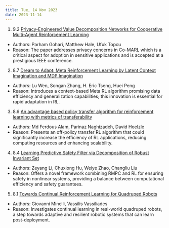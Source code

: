 ```yaml
---
title: Tue, 14 Nov 2023
date: 2023-11-14
---
```

1. 9.2 [Privacy-Engineered Value Decomposition Networks for Cooperative Multi-Agent Reinforcement Learning](https://arxiv.org/abs/2311.06255)
* Authors: Parham Gohari, Matthew Hale, Ufuk Topcu
* Reason: The paper addresses privacy concerns in Co-MARL which is a critical aspect for adoption in sensitive applications and is accepted at a prestigious IEEE conference.

2. 8.7 [Dream to Adapt: Meta Reinforcement Learning by Latent Context Imagination and MDP Imagination](https://arxiv.org/abs/2311.06673)
* Authors: Lu Wen, Songan Zhang, H. Eric Tseng, Huei Peng
* Reason: Introduces a context-based Meta RL algorithm promising data efficiency and generalization capabilities; this innovation is essential for rapid adaptation in RL.

3. 8.6 [An advantage based policy transfer algorithm for reinforcement learning with metrics of transferability](https://arxiv.org/abs/2311.06731)
* Authors: Md Ferdous Alam, Parinaz Naghizadeh, David Hoelzle
* Reason: Presents an off-policy transfer RL algorithm that could significantly increase the efficiency of RL applications, reducing computing resources and enhancing scalability.

4. 8.4 [Learning Predictive Safety Filter via Decomposition of Robust Invariant Set](https://arxiv.org/abs/2311.06769)
* Authors: Zeyang Li, Chuxiong Hu, Weiye Zhao, Changliu Liu
* Reason: Offers a novel framework combining RMPC and RL for ensuring safety in nonlinear systems, providing a balance between computational efficiency and safety guarantees.

5. 8.1 [Towards Continual Reinforcement Learning for Quadruped Robots](https://arxiv.org/abs/2311.06828)
* Authors: Giovanni Minelli, Vassilis Vassiliades
* Reason: Investigates continual learning in real-world quadruped robots, a step towards adaptive and resilient robotic systems that can learn post-deployment.

